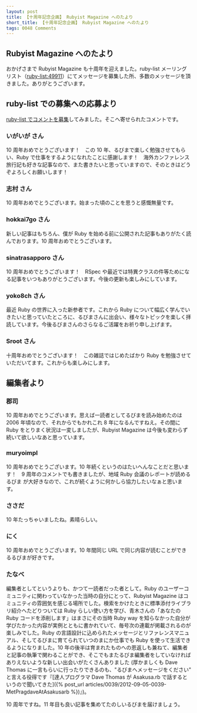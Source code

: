 ```yaml
---
layout: post
title: 【十周年記念企画】 Rubyist Magazine へのたより
short_title: 【十周年記念企画】 Rubyist Magazine へのたより
tags: 0048 Comments
---
```



## Rubyist Magazine へのたより

おかげさまで Rubyist Magazine も十周年を迎えました。ruby-list メーリングリスト（[ruby-list:49911](http://article.gmane.org/gmane.comp.lang.ruby.japanese/9024)）にてメッセージを募集した所、多数のメッセージを頂きました。ありがとうございます。

## ruby-list での募集への応募より

[ruby-list でコメントを募集](http://article.gmane.org/gmane.comp.lang.ruby.japanese/9024)してみました。そこへ寄せられたコメントです。

### いがいが さん

10 周年おめでとうございます！　この 10 年、るびまで楽しく勉強させてもらい、Ruby で仕事をするようになれたことに感謝します！　海外カンファレンス旅行記も好きな記事なので、また書きたいと思っていますので、そのときはどうぞよろしくお願いします！

### 志村 さん

10 周年おめでとうございます。始まった頃のことを思うと感慨無量です。

### hokkai7go さん

新しい記事はもちろん、僕が Ruby を始める前に公開された記事もありがたく読んでおります。10 周年おめでとうございます。

### sinatrasapporo さん

10 周年おめでとうございます！　RSpec や最近では特異クラスの件等ためになる記事をいつもありがとうございます。今後の更新も楽しみにしています。

### yoko8ch さん

最近 Ruby の世界に入った新参者です。これから Ruby について幅広く学んでいきたいと思っていたところに、るびまさんに出会い、様々なトピックを楽しく拝読しています。今後るびまさんのさらなるご活躍をお祈り申し上げます。

### Sroot さん

十周年おめでとうございます！　この雑誌ではじめたばかり Ruby を勉強させていただいてます。これからも楽しみにします。

## 編集者より

### 郡司

10 周年おめでとうございます。思えば一読者としてるびまを読み始めたのは 2006 年頃なので、それからでもかれこれ 8 年になるんですねえ。その間に Ruby をとりまく状況は一変しましたが、Rubyist Magazine は今後も変わらず 続いて欲しいなあと思っています。

### muryoimpl

10 周年おめでとうございます。10 年続くというのはたいへんなことだと思います！　9 周年のコメントでも書きましたが、地域 Ruby 会議のレポートが読める るびま が大好きなので、これが続くように何かしら協力したいなぁと思います。

### ささだ

10 年たっちゃいましたね。素晴らしい。

### にく

10 周年おめでとうございます。10 年間同じ URL で同じ内容が読むことができるるびまが好きです。

### たなべ

編集者としてというよりも、かつて一読者だった者として。Ruby のユーザーコミュニティに関わっていなかった当時の自分にとって、Rubyist Magazine はコミュニティの雰囲気を感じる場所でした。検索をかけたときに標準添付ライブラリ紹介へたどりついては Ruby らしい使い方を学び、青木さんの「あなたの Ruby コードを添削します」はまさにその当時 Ruby way を知らなかった自分が学びたかった内容が実例とともに書かれていて、毎号次の連載が掲載されるのが楽しみでした。Ruby の言語設計に込められたメッセージとリファレンスマニュアル、そしてるびまに育てられていつのまにか仕事でも Ruby を使って生活できるようになりました。10 年の後半は育まれたものへの恩返しも兼ねて、編集者と記事の執筆で関わることができ、そこでもまたるびま編集者をしていなければありえないような新しい出会いがたくさんありました (厚かましくも Dave Thomas に一言もらいに行ったりできるのも、"るびまへメッセージをください" と言える役得です『[達人プログラマ Dave Thomas が Asakusa.rb で話するというので聞いてきた]({% post_url articles/0039/2012-09-05-0039-MetPragdaveAtAsakusarb %})』)。

10 周年ですね。11 年目も良い記事を集めてたのしいるびまを届けましょう。


